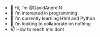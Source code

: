 - 👋 Hi, I’m @DavidAndreiN
- 👀 I’m interested in programming
- 🌱 I’m currently learning Html and Python
- 💞️ I’m looking to collaborate on nothing
- 📫 How to reach me: dont

<!---
DavidAndreiN/DavidAndreiN is a ✨ special ✨ repository because its `README.md` (this file) appears on your GitHub profile.
You can click the Preview link to take a look at your changes.
--->
